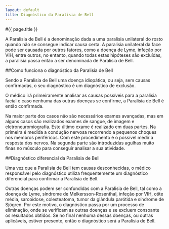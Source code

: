 ```yaml
---
layout: default
title: Diagnóstico da Paralisia de Bell
---
```


#{{ page.title }}

A Paralisia de Bell é a denominação dada a uma paralisia unilateral do rosto quando não se consegue indicar causa certa. A paralisia unilateral da face pode ser causada por outros fatores, como a doença de Lyme, infeção por VIH, entre outros, no entanto, quando todas estas hipóteses são excluídas, a paralisia passa então a ser denominada de Paralisia de Bell.

##Como funciona o diagnóstico da Paralisia de Bell

Sendo a Paralisia de Bell uma doença idiopática, ou seja, sem causas confirmadas, o seu diagnóstico é um diagnóstico de exclusão.

O médico irá primeiramente analisar as causas possíveis para a paralisia facial e caso nenhuma das outras doenças se confirme, a Paralisia de Bell é então confirmada.

Na maior parte dos casos não são necessários exames avançadas, mas em alguns casos são realizados exames de sangue, de imagem e eletroneuromiografia. Este último exame é realizado em duas partes. Na primeira é medida a condução nervosa recorrendo a pequenos choques nos membros periféricos. Com este procedimento é o possível medir a resposta dos nervos. Na segunda parte são introduzidas agulhas muito finas no músculo para conseguir analisar a sua atividade.

##Diagnóstico diferencial da Paralisia de Bell

Uma vez que a Paralisia de Bell tem causas desconhecidas, o médico responsável pelo diagnóstico utiliza frequentemente um diagnóstico diferencial para confirmar a Paralisia de Bell.

Outras doenças podem ser confundidas com a Paralisia de Bell, tal como a doença de Lyme, síndrome de Melkersson-Rosenthal, infeção por VIH, otite média, sarcoidose, colesteatoma, tumor da glândula parótida e síndrome de Sjögren. Por este motivo, o diagnóstico passa por um processo de eliminação, onde se verificam as outras doenças e se excluem consoante os resultados obtidos. Se no final nenhuma dessas doenças, ou outras aplicáveis, estiver presente, então o diagnóstico será a Paralisia de Bell.